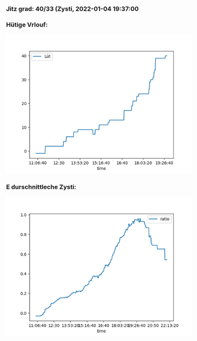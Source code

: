 ### Jitz grad: 40/33 (Zysti, 2022-01-04 19:37:00

### Hütige Vrlouf:
![Graph](Today.png)

### E durschnittleche Zysti:
![Graph](Zysti.png)